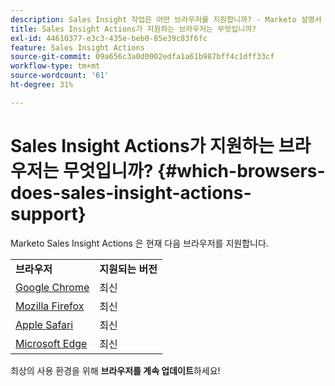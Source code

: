 ```yaml
---
description: Sales Insight 작업은 어떤 브라우저를 지원합니까? - Marketo 설명서 - 제품 설명서
title: Sales Insight Actions가 지원하는 브라우저는 무엇입니까?
exl-id: 44610377-e3c3-435e-beb0-85e39c83f6fc
feature: Sales Insight Actions
source-git-commit: 09a656c3a0d0002edfa1a61b987bff4c1dff33cf
workflow-type: tm+mt
source-wordcount: '61'
ht-degree: 31%

---
```


# Sales Insight Actions가 지원하는 브라우저는 무엇입니까? {#which-browsers-does-sales-insight-actions-support}

Marketo Sales Insight Actions 은 현재 다음 브라우저를 지원합니다.

<table>
 <tbody>
 <tr>
   <td><strong>브라우저</strong></td>
   <td><strong>지원되는 버전</strong></td>
  </tr>
  <tr>
   <td><a href="https://www.google.com/intl/en/chrome/">Google Chrome</a></td>
   <td>최신</td>
  </tr>
  <tr>
   <td><a href="https://www.mozilla.org/en-US/firefox/new/">Mozilla Firefox</a></td>
   <td>최신</td>
  </tr>
  <tr>
   <td><a href="https://www.apple.com/safari/">Apple Safari</a></td>
   <td>최신</td>
  </tr>
  <tr>
   <td><a href="https://www.microsoft.com/en-us/edge">Microsoft Edge</a></td>
   <td>최신</td>
  </tr>
 </tbody>
</table>

최상의 사용 환경을 위해 **브라우저를 계속 업데이트**&#x200B;하세요!
